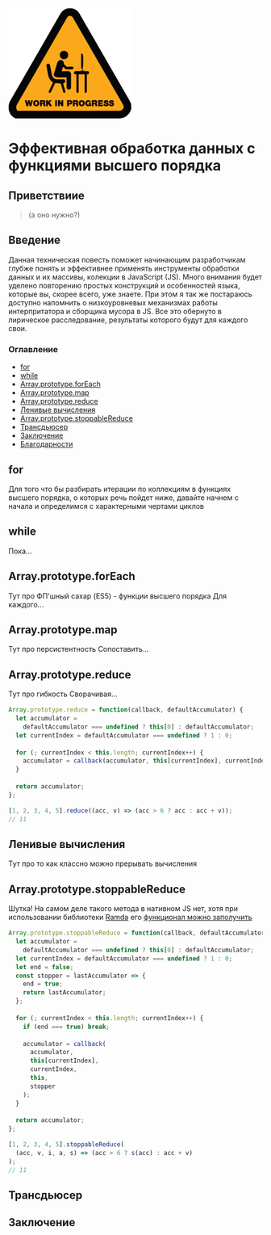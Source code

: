 ![](../assets/work_In_progress.png)

# Эффективная обработка данных с функциями высшего порядка

## Приветствиие

> (а оно нужно?)

## Введение

Данная техническая повесть поможет начинающим разработчикам глубже понять и эффективнее применять инструменты обработки данных и их массивы, колекции в JavaScript (JS). Много внимания будет уделено повторению простых конструкций и особенностей языка, которые вы, скорее всего, уже знаете. При этом я так же постараюсь доступно напомнить о низкоуровневых механизмах работы интерпритатора и сборщика мусора в JS. Все это обернуто в лирическое расследование, результаты которого будут для каждого свои.

### Оглавление

* [for](#for)
* [while](#while)
* [Array.prototype.forEach](#array.prototype.forEach)
* [Array.prototype.map](#array.prototype.map)
* [Array.prototype.reduce](#array.prototype.reduce)
* [Ленивые вычисления](#lazy-evaluation)
* [Array.prototype.stoppableReduce](#array.prototype.stoppableReduce)
* [Трансдьюсер](#transducer)
* [Заключение](#conclusion)
* [Благодарности](#gratitude)


## for

Для того что бы разбирать итерации по коллекциям в функциях высшего порядка, о которых речь пойдет ниже, давайте начнем с начала и определимся с характерными чертами циклов

## while

Пока...

## <a id="array.prototype.forEach">Array.prototype.forEach</a>

Тут про ФП'шный сахар (ES5) - функции высшего порядка
Для каждого...

## <a id="array.prototype.map">Array.prototype.map</a>

Тут про персистентность
Сопоставить...

## <a id="array.prototype.reduce">Array.prototype.reduce</a>

Тут про гибкость
Сворачивая...

```javascript
Array.prototype.reduce = function(callback, defaultAccumulator) {
  let accumulator =
    defaultAccumulator === undefined ? this[0] : defaultAccumulator;
  let currentIndex = defaultAccumulator === undefined ? 1 : 0;

  for (; currentIndex < this.length; currentIndex++) {
    accumulator = callback(accumulator, this[currentIndex], currentIndex, this);
  }

  return accumulator;
};
```

```javascript
[1, 2, 3, 4, 5].reduce((acc, v) => (acc > 6 ? acc : acc + v));
// 11
```

## <a id="lazy-evaluation">Ленивые вычисления</a>

Тут про то как классно можно прерывать вычисления

## <a id="array.prototype.stoppableReduce">Array.prototype.stoppableReduce</a>

Шутка! На самом деле такого метода в нативном JS нет, хотя при использовании библиотеки [Ramda](http://ramdajs.com/) его [функционал можно заполучить](http://ramdajs.com/docs/#reduced)

```javascript
Array.prototype.stoppableReduce = function(callback, defaultAccumulator) {
  let accumulator =
    defaultAccumulator === undefined ? this[0] : defaultAccumulator;
  let currentIndex = defaultAccumulator === undefined ? 1 : 0;
  let end = false;
  const stopper = lastAccumulator => {
    end = true;
    return lastAccumulator;
  };

  for (; currentIndex < this.length; currentIndex++) {
    if (end === true) break;

    accumulator = callback(
      accumulator,
      this[currentIndex],
      currentIndex,
      this,
      stopper
    );
  }

  return accumulator;
};
```

```javascript
[1, 2, 3, 4, 5].stoppableReduce(
  (acc, v, i, a, s) => (acc > 6 ? s(acc) : acc + v)
);
// 11
```

## <a id="transducers">Трансдьюсер</a>

## <a id="conclusion">Заключение</a>
